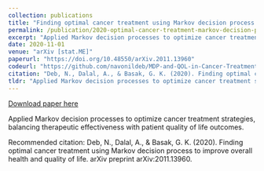 ```yaml
---
collection: publications
title: "Finding optimal cancer treatment using Markov decision process to improve overall health and quality of life"
permalink: /publication/2020-optimal-cancer-treatment-markov-decision-process
excerpt: "Applied Markov decision processes to optimize cancer treatment strategies, balancing therapeutic effectiveness with patient quality of life outcomes."
date: 2020-11-01
venue: "arXiv [stat.ME]"
paperurl: "https://doi.org/10.48550/arXiv.2011.13960"
codeurl: "https://github.com/navonildeb/MDP-and-QOL-in-Cancer-Treatment"
citation: "Deb, N., Dalal, A., & Basak, G. K. (2020). Finding optimal cancer treatment using Markov decision process to improve overall health and quality of life. arXiv preprint arXiv:2011.13960."
tldr: "Applied Markov decision processes to optimize cancer treatment strategies, balancing therapeutic effectiveness with patient quality of life outcomes."
---
```


<a href="https://doi.org/10.48550/arXiv.2011.13960">Download paper here</a>

Applied Markov decision processes to optimize cancer treatment strategies, balancing therapeutic effectiveness with patient quality of life outcomes.

Recommended citation: Deb, N., Dalal, A., & Basak, G. K. (2020). Finding optimal cancer treatment using Markov decision process to improve overall health and quality of life. arXiv preprint arXiv:2011.13960.
